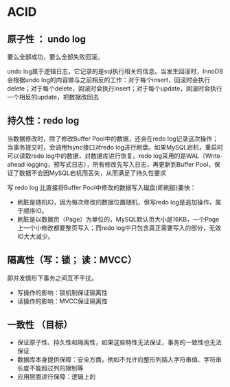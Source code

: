 # ACID



## 原子性 ： undo log

要么全部成功，要么全部失败回滚。

undo log属于逻辑日志，它记录的是sql执行相关的信息。当发生回滚时，InnoDB会根据undo log的内容做与之前相反的工作：对于每个insert，回滚时会执行delete；对于每个delete，回滚时会执行insert；对于每个update，回滚时会执行一个相反的update，把数据改回去



## 持久性：redo log

当数据修改时，除了修改Buffer Pool中的数据，还会在redo log记录这次操作；当事务提交时，会调用fsync接口对redo log进行刷盘。如果MySQL宕机，重启时可以读取redo log中的数据，对数据库进行恢复。redo log采用的是WAL（Write-ahead logging，预写式日志），所有修改先写入日志，再更新到Buffer Pool，保证了数据不会因MySQL宕机而丢失，从而满足了持久性要求

写 redo log 比直接将Buffer Pool中修改的数据写入磁盘(即刷脏)要快：

- 刷脏是随机IO，因为每次修改的数据位置随机，但写redo log是追加操作，属于顺序IO。
- 刷脏是以数据页（Page）为单位的，MySQL默认页大小是16KB，一个Page上一个小修改都要整页写入；而redo log中只包含真正需要写入的部分，无效IO大大减少。



## 隔离性（写：锁； 读：MVCC）

即并发情形下事务之间互不干扰。

- 写操作的影响：锁机制保证隔离性
- 读操作的影响：MVCC保证隔离性



## 一致性 （目标）

- 保证原子性、持久性和隔离性，如果这些特性无法保证，事务的一致性也无法保证
- 数据库本身提供保障：安全方面，例如不允许向整形列插入字符串值、字符串长度不能超过列的限制等
- 应用层面进行保障：逻辑上的